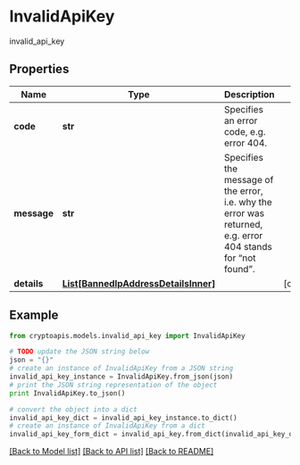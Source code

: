 # InvalidApiKey

invalid_api_key

## Properties
Name | Type | Description | Notes
------------ | ------------- | ------------- | -------------
**code** | **str** | Specifies an error code, e.g. error 404. | 
**message** | **str** | Specifies the message of the error, i.e. why the error was returned, e.g. error 404 stands for “not found”. | 
**details** | [**List[BannedIpAddressDetailsInner]**](BannedIpAddressDetailsInner.md) |  | [optional] 

## Example

```python
from cryptoapis.models.invalid_api_key import InvalidApiKey

# TODO update the JSON string below
json = "{}"
# create an instance of InvalidApiKey from a JSON string
invalid_api_key_instance = InvalidApiKey.from_json(json)
# print the JSON string representation of the object
print InvalidApiKey.to_json()

# convert the object into a dict
invalid_api_key_dict = invalid_api_key_instance.to_dict()
# create an instance of InvalidApiKey from a dict
invalid_api_key_form_dict = invalid_api_key.from_dict(invalid_api_key_dict)
```
[[Back to Model list]](../README.md#documentation-for-models) [[Back to API list]](../README.md#documentation-for-api-endpoints) [[Back to README]](../README.md)



